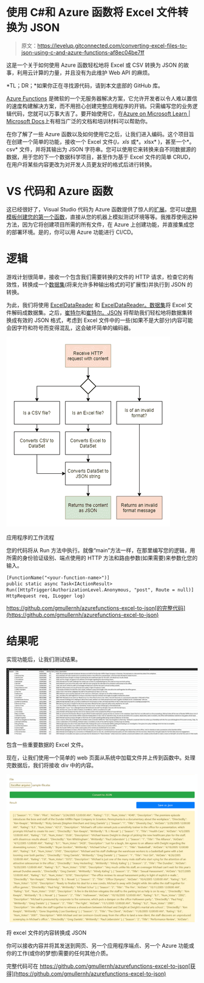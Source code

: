 # 使用 C#和 Azure 函数将 Excel 文件转换为 JSON

> 原文：<https://levelup.gitconnected.com/converting-excel-files-to-json-using-c-and-azure-functions-af8ec04be7ff>

这是一个关于如何使用 Azure 函数轻松地将 Excel 或 CSV 转换为 JSON 的故事，利用云计算的力量，并且没有为此维护 Web API 的麻烦。

*TL；DR；*如果你正在寻找源代码，请到本文底部的 GitHub 库。

[Azure Functions](https://azure.microsoft.com/en-us/services/functions/) 是微软的一个无服务器解决方案，它允许开发者以令人难以置信的速度构建解决方案，而不用担心创建完整应用程序的开销。只需编写您的业务逻辑代码，您就可以万事大吉了。要开始使用它，在[Azure on Microsoft Learn | Microsoft Docs](https://docs.microsoft.com/en-us/learn/azure/)上有相当广泛的文档和培训材料可以帮助你。

在你了解了一些 Azure 函数以及如何使用它之后，让我们进入编码。这个项目旨在创建一个简单的功能，接收一个 Excel 文件(*)。xls* 或*。xlsx* )，甚至一个*。csv* 文件，并将其输出为 JSON 字符串。您可以使用它来转换来自不同数据源的数据，用于您的下一个数据科学项目，甚至作为基于 Excel 文件的简单 CRUD，在用户将某些内容更改为对开发人员更友好的格式后进行转换。

# VS 代码和 Azure 函数

这已经很好了，Visual Studio 代码为 Azure 函数提供了惊人的[扩展](https://marketplace.visualstudio.com/items?itemName=ms-azuretools.vscode-azurefunctions)。您可以[使用模板创建您的第一个函数](https://docs.microsoft.com/en-us/azure/azure-functions/create-first-function-vs-code-csharp)，直接从您的机器上模拟测试环境等等。我推荐使用这种方法，因为它将创建项目所需的所有文件，在 Azure 上创建功能，并直接集成您的部署环境。是的，你可以用 Azure 功能进行 CI/CD。

# 逻辑

游戏计划很简单，接收一个包含我们需要转换的文件的 HTTP 请求，检查它的有效性，转换成一个[数据集](https://docs.microsoft.com/pt-br/dotnet/api/system.data.dataset?view=net-5.0)(将来允许多种输出格式的可扩展性)并执行到 JSON 的转换。

为此，我们将使用 [ExcelDataReader](https://github.com/ExcelDataReader/ExcelDataReader) 和 [ExcelDataReader。数据集](https://www.nuget.org/packages/ExcelDataReader.DataSet/)将 Excel 文件解码成数据集。之后，[崔特尔](https://github.com/Cinchoo/ChoETL)和[崔特尔。JSON](https://www.nuget.org/packages/ChoETL.JSON/) 将帮助我们轻松地将数据集转换成有效的 JSON 格式，考虑到 Excel 文件中的一些(如果不是大部分)内容可能会因字符和符号而变得混乱，这会破坏简单的编码器。

![](img/9c49219cbc645f09868522150580a13f.png)

应用程序的工作流程

您的代码将从 Run 方法中执行。就像“main”方法一样，在那里编写您的逻辑，用所需的身份验证级别、端点使用的 HTTP 方法和路由参数(如果需要)来参数化您的输入。

```
[FunctionName("<your-function-name>")]
public static async Task<IActionResult> Run([HttpTrigger(AuthorizationLevel.Anonymous, "post", Route = null)] HttpRequest req, ILogger log)
```

https://github.com/gmullernh/azurefunctions-excel-to-json[的完整代码](https://github.com/gmullernh/azurefunctions-excel-to-json)

# 结果呢

实现功能后，让我们测试结果。

![](img/79c1959472eeb1f1080001f2c51b0a22.png)

包含一些重要数据的 Excel 文件。

现在，让我们使用一个简单的 web 页面从系统中加载文件并上传到函数中。处理完数据后，我们将接收 div 中的内容。

![](img/bd0d7bf022894fd55997896d81f5fd63.png)

将 excel 文件的内容转换成 JSON

你可以接收内容并将其发送到网页、另一个应用程序端点、另一个 Azure 功能或你的工作(或你的梦想)需要的任何其他介质。

完整代码可在 https://github.com/gmullernh/azurefunctions-excel-to-json[获得](https://github.com/gmullernh/azurefunctions-excel-to-json)